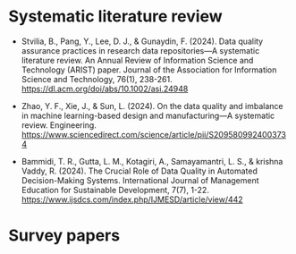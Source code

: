 # Systematic literature review
- Stvilia, B., Pang, Y., Lee, D. J., & Gunaydin, F. (2024). Data quality assurance practices in research data repositories—A systematic literature review. An Annual Review of Information Science and Technology (ARIST) paper. Journal of the Association for Information Science and Technology, 76(1), 238-261. https://dl.acm.org/doi/abs/10.1002/asi.24948

- Zhao, Y. F., Xie, J., & Sun, L. (2024). On the data quality and imbalance in machine learning-based design and manufacturing—A systematic review. Engineering. https://www.sciencedirect.com/science/article/pii/S2095809924003734

- Bammidi, T. R., Gutta, L. M., Kotagiri, A., Samayamantri, L. S., & krishna Vaddy, R. (2024). The Crucial Role of Data Quality in Automated Decision-Making Systems. International Journal of Management Education for Sustainable Development, 7(7), 1-22. https://www.ijsdcs.com/index.php/IJMESD/article/view/442

# Survey papers
